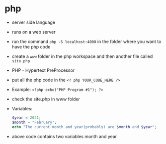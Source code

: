 # php

- server side language
- runs on a web server
- run the command `php -S localhost:4000` in the folder where you want to have the php code
- create a `www` folder in the php workspace and then another file called `site.php`
- PHP - Hypertext PreProcessor
- put all the php code in the `<? php YOUR_CODE_HERE ?>`
- Example: `<?php echo("PHP Program #1"); ?>`
- check the site.php in www folder
- Variables:

    ```php
    $year = 2021;
    $month = "February";
    echo "The current month and year(probably) are $month and $year";
    ```

- above code contains two variables month and year